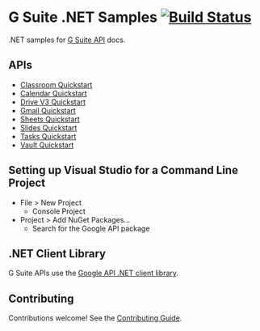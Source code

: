 # G Suite .NET Samples [![Build Status](https://travis-ci.org/gsuitedevs/dotnet-samples.svg?branch=master)](https://travis-ci.org/gsuitedevs/dotnet-samples)

.NET samples for [G Suite API](https://developers.google.com/gsuite/) docs.

## APIs

- [Classroom Quickstart](https://developers.google.com/drive/v3/quickstart/dotnet)
- [Calendar Quickstart](https://developers.google.com/drive/v3/quickstart/dotnet)
- [Drive V3 Quickstart](https://developers.google.com/drive/v3/web/quickstart/dotnet)
- [Gmail Quickstart](https://developers.google.com/gmail/api/quickstart/dotnet)
- [Sheets Quickstart](https://developers.google.com/sheets/api/quickstart/dotnet)
- [Slides Quickstart](https://developers.google.com/slides/quickstart/dotnet)
- [Tasks Quickstart](https://developers.google.com/tasks/quickstart/dotnet)
- [Vault Quickstart](https://developers.google.com/vault/quickstart/dotnet)

## Setting up Visual Studio for a Command Line Project

- File > New Project
  - Console Project
- Project > Add NuGet Packages...
  - Search for the Google API package

## .NET Client Library

G Suite APIs use the [Google API .NET client library](https://github.com/google/google-api-dotnet-client).

## Contributing

Contributions welcome! See the [Contributing Guide](CONTRIBUTING.md).
